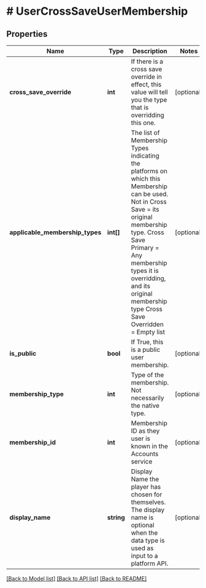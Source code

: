 # # UserCrossSaveUserMembership

## Properties

Name | Type | Description | Notes
------------ | ------------- | ------------- | -------------
**cross_save_override** | **int** | If there is a cross save override in effect, this value will tell you the type that is overridding this one. | [optional]
**applicable_membership_types** | **int[]** | The list of Membership Types indicating the platforms on which this Membership can be used.   Not in Cross Save &#x3D; its original membership type. Cross Save Primary &#x3D; Any membership types it is overridding, and its original membership type Cross Save Overridden &#x3D; Empty list | [optional]
**is_public** | **bool** | If True, this is a public user membership. | [optional]
**membership_type** | **int** | Type of the membership. Not necessarily the native type. | [optional]
**membership_id** | **int** | Membership ID as they user is known in the Accounts service | [optional]
**display_name** | **string** | Display Name the player has chosen for themselves. The display name is optional when the data type is used as input to a platform API. | [optional]

[[Back to Model list]](../../README.md#models) [[Back to API list]](../../README.md#endpoints) [[Back to README]](../../README.md)
